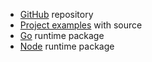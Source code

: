 
- [GitHub](https://github.com/lattice/apex) repository
- [Project examples](https://github.com/lattice/apex/tree/master/_examples) with source
- [Go](https://github.com/apex/go-apex) runtime package
- [Node](https://github.com/apex/node-apex) runtime package
